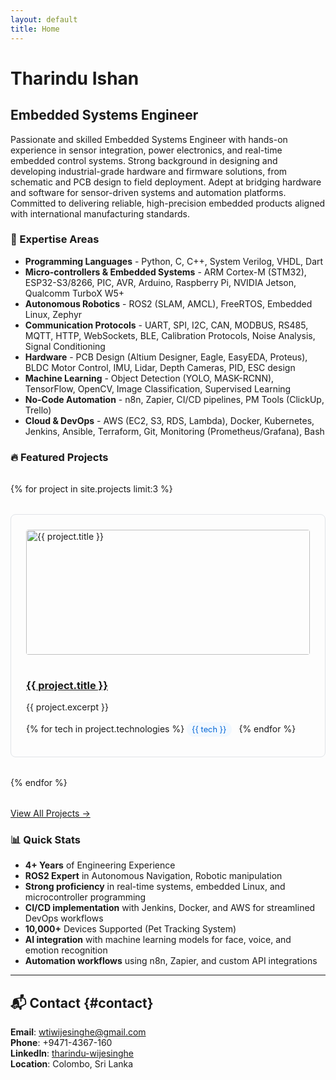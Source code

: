 ```yaml
---
layout: default
title: Home
---
```


# Tharindu Ishan
## Embedded Systems Engineer

Passionate and skilled Embedded Systems Engineer with hands-on experience in sensor integration, power electronics, and real-time embedded control systems. Strong background in designing and developing industrial-grade hardware and firmware solutions, from schematic and PCB design to field deployment. Adept at bridging hardware and software for sensor-driven systems and automation platforms. Committed to delivering reliable, high-precision embedded products aligned with international manufacturing standards.

### 🚀 Expertise Areas
- **Programming Languages** - Python, C, C++, System Verilog, VHDL, Dart
- **Micro-controllers & Embedded Systems** - ARM Cortex-M (STM32), ESP32-S3/8266, PIC, AVR, Arduino, Raspberry Pi, NVIDIA Jetson, Qualcomm TurboX W5+ 
- **Autonomous Robotics** - ROS2 (SLAM, AMCL), FreeRTOS, Embedded Linux, Zephyr 
- **Communication Protocols** - UART, SPI, I2C, CAN, MODBUS, RS485, MQTT, HTTP, WebSockets, BLE, Calibration Protocols, Noise Analysis, Signal Conditioning
- **Hardware** - PCB Design (Altium Designer, Eagle, EasyEDA, Proteus), BLDC Motor Control, IMU, Lidar, Depth Cameras, PID, ESC design 
- **Machine Learning** - Object Detection (YOLO, MASK-RCNN), TensorFlow, OpenCV, Image Classification, Supervised Learning 
- **No-Code Automation** - n8n, Zapier, CI/CD pipelines, PM Tools (ClickUp, Trello)
- **Cloud & DevOps** - AWS (EC2, S3, RDS, Lambda), Docker, Kubernetes, Jenkins, Ansible, Terraform, Git, Monitoring (Prometheus/Grafana), Bash

### 🔥 Featured Projects

<div class="project-grid">
  {% for project in site.projects limit:3 %}
  <div class="project-card">
    <img src="{{ project.image }}" alt="{{ project.title }}">
    <h3><a href="{{ project.url }}">{{ project.title }}</a></h3>
    <p>{{ project.excerpt }}</p>
    <div class="tech-tags">
      {% for tech in project.technologies %}
      <span class="tag">{{ tech }}</span>
      {% endfor %}
    </div>
  </div>
  {% endfor %}
</div>

[View All Projects →](/projects)

### 📊 Quick Stats
- **4+ Years** of Engineering Experience
- **ROS2 Expert** in Autonomous Navigation, Robotic manipulation
- **Strong proficiency** in real-time systems, embedded Linux, and microcontroller programming
- **CI/CD implementation** with Jenkins, Docker, and AWS for streamlined DevOps workflows
- **10,000+** Devices Supported (Pet Tracking System)
- **AI integration** with machine learning models for face, voice, and emotion recognition
- **Automation workflows** using n8n, Zapier, and custom API integrations

---

## 📬 Contact {#contact}

**Email**: [wtiwijesinghe@gmail.com](mailto:wtiwijesinghe@gmail.com)  
**Phone**: +9471-4367-160  
**LinkedIn**: [tharindu-wijesinghe](https://linkedin.com/in/tharindu-wijesinghe)  
**Location**: Colombo, Sri Lanka

<style>
.project-grid {
  display: grid;
  grid-template-columns: repeat(auto-fit, minmax(300px, 1fr));
  gap: 2rem;
  margin: 2rem 0;
}

.project-card {
  border: 1px solid #e1e4e8;
  border-radius: 8px;
  padding: 1.5rem;
  transition: transform 0.2s;
}

.project-card:hover {
  transform: translateY(-5px);
  box-shadow: 0 4px 12px rgba(0,0,0,0.1);
}

.project-card img {
  width: 100%;
  height: 200px;
  object-fit: cover;
  border-radius: 4px;
  margin-bottom: 1rem;
}

.tech-tags {
  margin-top: 1rem;
}

.tag {
  background: #f1f8ff;
  color: #0366d6;
  padding: 0.25rem 0.5rem;
  border-radius: 12px;
  font-size: 0.8rem;
  margin-right: 0.5rem;
  margin-bottom: 0.5rem;
  display: inline-block;
}
</style>
